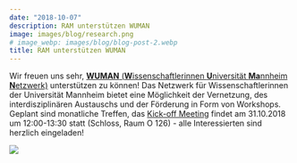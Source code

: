 ```yaml
---
date: "2018-10-07"
description: RAM unterstützen WUMAN
image: images/blog/research.png
# image_webp: images/blog/blog-post-2.webp
title: RAM unterstützen WUMAN
---
```


Wir freuen uns sehr, [**WUMAN** (**W**issenschaftlerinnen **U**niversität **Ma**nnheim **N**etzwerk)](https://wuman307139351.wordpress.com) unterstützen zu können! Das Netzwerk für Wissenschaftlerinnen der Universität Mannheim bietet eine Möglichkeit der Vernetzung, des interdisziplinären Austauschs und der Förderung in Form von Workshops. Geplant sind monatliche Treffen, das [Kick-off Meeting](https://www.facebook.com/events/169582353961745/) findet am 31.10.2018 um 12:00-13:30 statt (Schloss, Raum O 126) - alle Interessierten sind herzlich eingeladen!

![](/images/portfolio/wuman.jpg)